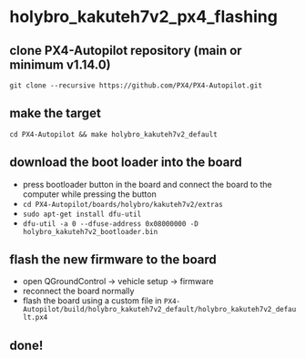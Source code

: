 # holybro_kakuteh7v2_px4_flashing

## clone PX4-Autopilot repository (main or minimum v1.14.0)
```git clone --recursive https://github.com/PX4/PX4-Autopilot.git```
## make the target
```cd PX4-Autopilot && make holybro_kakuteh7v2_default```
## download the boot loader into the board
- press bootloader button in the board and connect the board to the computer while pressing the button
- ```cd PX4-Autopilot/boards/holybro/kakuteh7v2/extras```
- ```sudo apt-get install dfu-util```
- ```dfu-util -a 0 --dfuse-address 0x08000000 -D  holybro_kakuteh7v2_bootloader.bin```
## flash the new firmware to the board
- open QGroundControl -> vehicle setup -> firmware
- reconnect the board normally
- flash the board using a custom file in ```PX4-Autopilot/build/holybro_kakuteh7v2_default/holybro_kakuteh7v2_default.px4```
## done!
